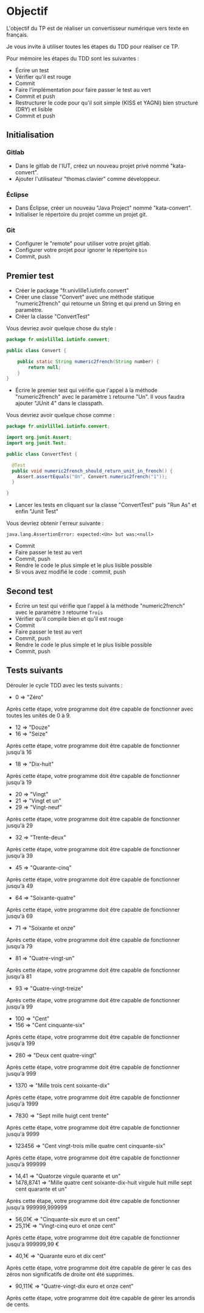 # Objectif

L'objectif du TP est de réaliser un convertisseur numérique vers texte en français.

Je vous invite à utiliser toutes les étapes du TDD pour réaliser ce TP.

Pour mémoire les étapes du TDD sont les suivantes :

* Écrire un test
* Vérifier qu'il est rouge
* Commit
* Faire l'implémentation pour faire passer le test au vert
* Commit et push
* Restructurer le code pour qu'il soit simple (KISS et YAGNI) bien structuré (DRY) et lisible
* Commit et push

## Initialisation

### Gitlab

* Dans le gitlab de l'IUT, créez un nouveau projet privé nommé "kata-convert".
* Ajouter l'utilisateur "thomas.clavier" comme développeur.

### Éclipse
* Dans Éclipse, créer un nouveau "Java Project" nommé "kata-convert".
* Initialiser le répertoire du projet comme un projet git.

### Git
* Configurer le "remote" pour utiliser votre projet gitlab.
* Configurer votre projet pour ignorer le répertoire `bin`
* Commit, push

## Premier test

* Créer le package "fr.univlille1.iutinfo.convert"
* Créer une classe "Convert" avec une méthode statique "numeric2french" qui retourne un String et qui prend un String en paramètre.
* Créer la classe "ConvertTest"

Vous devriez avoir quelque chose du style :

```java
package fr.univlille1.iutinfo.convert;

public class Convert {

	public static String numeric2french(String number) {
		return null;
	}
}
```

* Écrire le premier test qui vérifie que l'appel à la méthode "numeric2french" avec le paramètre `1` retourne "Un". Il vous faudra ajouter "JUnit 4" dans le classpath.

Vous devriez avoir quelque chose comme :

```java
package fr.univlille1.iutinfo.convert;

import org.junit.Assert;
import org.junit.Test;

public class ConvertTest {

  @Test
  public void numeric2french_should_return_unit_in_french() {
    Assert.assertEquals("Un", Convert.numeric2french("1"));
  }

}
```

* Lancer les tests en cliquant sur la classe "ConvertTest" puis "Run As" et enfin "Junit Test"

Vous devriez obtenir l'erreur suivante :
```
java.lang.AssertionError: expected:<Un> but was:<null>
```

* Commit
* Faire passer le test au vert
* Commit, push
* Rendre le code le plus simple et le plus lisible possible
* Si vous avez modifié le code : commit, push

## Second test

* Écrire un test qui vérifie que l'appel à la méthode "numeric2french" avec le paramètre `3` retourne `Trois`
* Vérifier qu'il compile bien et qu'il est rouge
* Commit
* Faire passer le test au vert
* Commit, push
* Rendre le code le plus simple et le plus lisible possible
* Commit, push

## Tests suivants

Dérouler le cycle TDD avec les tests suivants :

* 0 => "Zéro"

Après cette étape, votre programme doit être capable de fonctionner avec toutes les unités de 0 à 9.

* 12 => "Douze"
* 16 => "Seize"

Après cette étape, votre programme doit être capable de fonctionner jusqu'à 16

* 18 => "Dix-huit"

Après cette étape, votre programme doit être capable de fonctionner jusqu'à 19

* 20 => "Vingt"
* 21 => "Vingt et un"
* 29 => "Vingt-neuf"

Après cette étape, votre programme doit être capable de fonctionner jusqu'à 29

* 32 => "Trente-deux"

Après cette étape, votre programme doit être capable de fonctionner jusqu'à 39

* 45 => "Quarante-cinq"

Après cette étape, votre programme doit être capable de fonctionner jusqu'à 49

* 64 => "Soixante-quatre"

Après cette étape, votre programme doit être capable de fonctionner jusqu'à 69

* 71 => "Soixante et onze"

Après cette étape, votre programme doit être capable de fonctionner jusqu'à 79

* 81 => "Quatre-vingt-un"

Après cette étape, votre programme doit être capable de fonctionner jusqu'à 81

* 93 => "Quatre-vingt-treize"

Après cette étape, votre programme doit être capable de fonctionner jusqu'à 99

* 100 => "Cent"
* 156 => "Cent cinquante-six"

Après cette étape, votre programme doit être capable de fonctionner jusqu'à 199

* 280 => "Deux cent quatre-vingt"

Après cette étape, votre programme doit être capable de fonctionner jusqu'à 999

* 1370 => "Mille trois cent soixante-dix"

Après cette étape, votre programme doit être capable de fonctionner jusqu'à 1999

* 7830 => "Sept mille huigt cent trente"

Après cette étape, votre programme doit être capable de fonctionner jusqu'à 9999

* 123456 => "Cent vingt-trois mille quatre cent cinquante-six"

Après cette étape, votre programme doit être capable de fonctionner jusqu'à 999999

* 14,41 => "Quatorze virgule quarante et un"
* 1478,8741 => "Mille quatre cent soixante-dix-huit virgule huit mille sept cent quarante et un"

Après cette étape, votre programme doit être capable de fonctionner jusqu'à 999999,999999

* 56,01€ => "Cinquante-six euro et un cent"
* 25,11€ => "Vingt-cinq euro et onze cent"

Après cette étape, votre programme doit être capable de fonctionner jusqu'à 999999,99 €

* 40,1€ => "Quarante euro et dix cent"

Après cette étape, votre programme doit être capable de gérer le cas des zéros non significatifs de droite ont été supprimés.

* 90,111€ => "Quatre-vingt-dix euro et onze cent"

Après cette étape, votre programme doit être capable de gérer les arrondis de cents.
